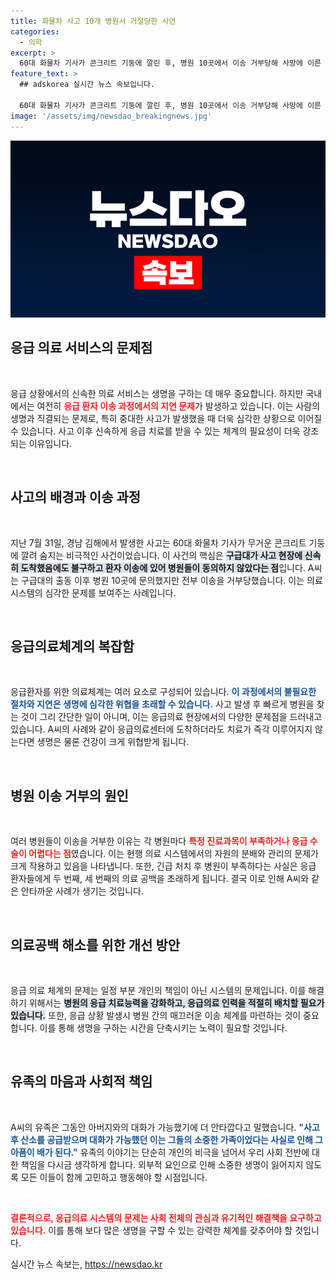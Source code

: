 ```yaml
---
title: 화물차 사고 10개 병원서 거절당한 사연
categories:
  - 의학
excerpt: >
  60대 화물차 기사가 콘크리트 기둥에 깔린 후, 병원 10곳에서 이송 거부당해 사망에 이른 안타까운 사건. 유족은 이송 지연이 아버지 생명을 앗아갔다며 애통해하고 있다. 과연 우리의 응급 의료 시스템은 안전한가? 클릭해 더 자세한 이야기를 확인하세요!
feature_text: >
  ## adskorea 실시간 뉴스 속보입니다.

  60대 화물차 기사가 콘크리트 기둥에 깔린 후, 병원 10곳에서 이송 거부당해 사망에 이른 안타까운 사건. 유족은 이송 지연이 아버지 생명을 앗아갔다며 애통해하고 있다. 과연 우리의 응급 의료 시스템은 안전한가? 클릭해 더 자세한 이야기를 확인하세요!
image: '/assets/img/newsdao_breakingnews.jpg'
---
```


<p><img src="/assets/img/newsdao_breakingnews.jpg" alt="adskorea 속보" /></p>

<h2 data-ke-size="size26">응급 의료 서비스의 문제점</h2>  

<p data-ke-size="size16">&nbsp;</p>  

<p>응급 상황에서의 신속한 의료 서비스는 생명을 구하는 데 매우 중요합니다. 하지만 국내에서는 여전히 <b><span style="color: #ee2323;">응급 환자 이송 과정에서의 지연 문제</span></b>가 발생하고 있습니다. 이는 사람의 생명과 직결되는 문제로, 특히 중대한 사고가 발생했을 때 더욱 심각한 상황으로 이어질 수 있습니다. 사고 이후 신속하게 응급 치료를 받을 수 있는 체계의 필요성이 더욱 강조되는 이유입니다.</p>

<p data-ke-size="size16">&nbsp;</p>  

<h2 data-ke-size="size26">사고의 배경과 이송 과정</h2>  

<p data-ke-size="size16">&nbsp;</p>  

<p>지난 7월 31일, 경남 김해에서 발생한 사고는 60대 화물차 기사가 무거운 콘크리트 기둥에 깔려 숨지는 비극적인 사건이었습니다. 이 사건의 핵심은 <b><span style="background-color: #21538527;">구급대가 사고 현장에 신속히 도착했음에도 불구하고 환자 이송에 있어 병원들이 동의하지 않았다는 점</span></b>입니다. A씨는 구급대의 출동 이후 병원 10곳에 문의했지만 전부 이송을 거부당했습니다. 이는 의료 시스템의 심각한 문제를 보여주는 사례입니다.</p>

<p data-ke-size="size16">&nbsp;</p>  

<h2 data-ke-size="size26">응급의료체계의 복잡함</h2>  

<p data-ke-size="size16">&nbsp;</p>  

<p>응급환자를 위한 의료체계는 여러 요소로 구성되어 있습니다. <b><span style="color: #1a5490;">이 과정에서의 불필요한 절차와 지연은 생명에 심각한 위협을 초래할 수 있습니다.</span></b> 사고 발생 후 빠르게 병원을 찾는 것이 그리 간단한 일이 아니며, 이는 응급의료 현장에서의 다양한 문제점을 드러내고 있습니다. A씨의 사례와 같이 응급의료센터에 도착하더라도 치료가 즉각 이루어지지 않는다면 생명은 물론 건강이 크게 위협받게 됩니다.</p>

<p data-ke-size="size16">&nbsp;</p>  

<h2 data-ke-size="size26">병원 이송 거부의 원인</h2>  

<p data-ke-size="size16">&nbsp;</p>  

<p>여러 병원들이 이송을 거부한 이유는 각 병원마다 <b><span style="color: #ee2323;">특정 진료과목이 부족하거나 응급 수술이 어렵다는 점</span></b>였습니다. 이는 현행 의료 시스템에서의 자원의 분배와 관리의 문제가 크게 작용하고 있음을 나타냅니다. 또한, 긴급 처치 후 병원이 부족하다는 사실은 응급 환자들에게 두 번째, 세 번째의 의료 공백을 초래하게 됩니다. 결국 이로 인해 A씨와 같은 안타까운 사례가 생기는 것입니다.</p>

<p data-ke-size="size16">&nbsp;</p>  

<h2 data-ke-size="size26">의료공백 해소를 위한 개선 방안</h2>  

<p data-ke-size="size16">&nbsp;</p>  

<p>응급 의료 체계의 문제는 일정 부분 개인의 책임이 아닌 시스템의 문제입니다. 이를 해결하기 위해서는 <b><span style="background-color: #21538527;">병원의 응급 치료능력을 강화하고, 응급의료 인력을 적절히 배치할 필요가 있습니다.</span></b> 또한, 응급 상황 발생시 병원 간의 매끄러운 이송 체계를 마련하는 것이 중요합니다. 이를 통해 생명을 구하는 시간을 단축시키는 노력이 필요할 것입니다.</p>

<p data-ke-size="size16">&nbsp;</p>  

<h2 data-ke-size="size26">유족의 마음과 사회적 책임</h2>  

<p data-ke-size="size16">&nbsp;</p>  

<p>A씨의 유족은 그동안 아버지와의 대화가 가능했기에 더 안타깝다고 말했습니다. <b><span style="color: #1a5490;">"사고 후 산소를 공급받으며 대화가 가능했던 이는 그들의 소중한 가족이었다는 사실로 인해 그 아픔이 배가 된다."</span></b> 유족의 이야기는 단순히 개인의 비극을 넘어서 우리 사회 전반에 대한 책임을 다시금 생각하게 합니다. 외부적 요인으로 인해 소중한 생명이 잃어지지 않도록 모든 이들이 함께 고민하고 행동해야 할 시점입니다.</p>

<p data-ke-size="size16">&nbsp;</p>  

<p><b><span style="color: #ee2323;">결론적으로, 응급의료 시스템의 문제는 사회 전체의 관심과 유기적인 해결책을 요구하고 있습니다.</span></b> 이를 통해 보다 많은 생명을 구할 수 있는 강력한 체계를 갖추어야 할 것입니다.</p>
실시간 뉴스 속보는, <a href="https://newsdao.kr" rel="dofollow">https://newsdao.kr</a>


